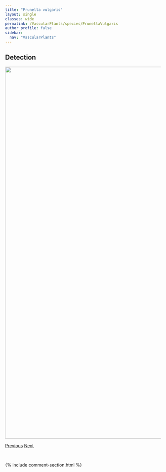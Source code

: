 ```yaml
---
title: "Prunella vulgaris"
layout: single
classes: wide
permalink: /VascularPlants/species/PrunellaVulgaris
author_profile: false
sidebar:
  nav: "VascularPlants"
---
```


<h2>Detection</h2>

<a href="https://drive.google.com/uc?export=view&id=1NFTfe1p6ABqplfLd3Xo4ijRT9xjERrLy">
<img src="https://drive.google.com/uc?export=view&id=1NFTfe1p6ABqplfLd3Xo4ijRT9xjERrLy" height = "1200" width = "800">
</a>


<a href="/DevelopmentWebsite/VascularPlants/species/ProsartesTrachycarpa" class="pagination--pager" title="Fairybells">Previous</a> <a href="/DevelopmentWebsite/VascularPlants/species/Prunus" class="pagination--pager" title="Prunus">Next</a>

<p>&nbsp;</p>

{% include comment-section.html %}
